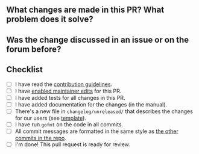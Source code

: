 <!--
Thank you very much for contributing code or documentation to restic! Please
fill out the following questions to make it easier for us to review your
changes.
-->

What changes are made in this PR? What problem does it solve?
-------------------------------------------------------------

<!--
Describe the changes and their purpose here, as detailed as needed.
-->

Was the change discussed in an issue or on the forum before?
------------------------------------------------------------

<!--
Link issues and relevant forum posts here.

If this PR resolves an issue on GitHub, use "Closes #1234" so that the issue
is closed automatically when this PR is merged.
-->

Checklist
---------

<!--
Fill out this checklist by replacing [ ] with [x].

You do not need to check all the boxes below all at once. Feel free to take
your time and add more commits. If you're done and ready for review, please
check the last box.
-->

- [ ] I have read the [contribution guidelines](https://github.com/restic/restic/blob/master/CONTRIBUTING.md#providing-patches).
- [ ] I have [enabled maintainer edits](https://help.github.com/en/github/collaborating-with-issues-and-pull-requests/allowing-changes-to-a-pull-request-branch-created-from-a-fork) for this PR.
- [ ] I have added tests for all changes in this PR.
- [ ] I have added documentation for the changes (in the manual).
- [ ] There's a new file in `changelog/unreleased/` that describes the changes for our users (see [template](https://github.com/restic/restic/blob/master/changelog/TEMPLATE)).
- [ ] I have run `gofmt` on the code in all commits.
- [ ] All commit messages are formatted in the same style as [the other commits in the repo](https://github.com/restic/restic/blob/master/CONTRIBUTING.md#git-commits).
- [ ] I'm done! This pull request is ready for review.
